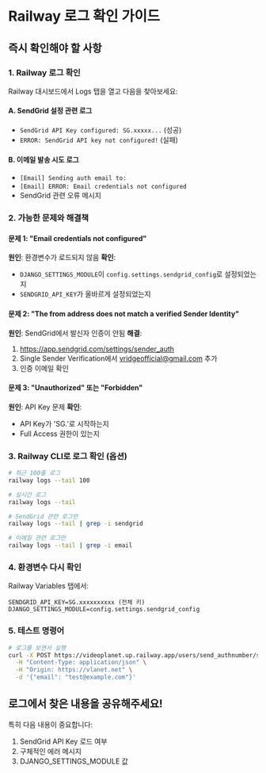 # Railway 로그 확인 가이드

## 즉시 확인해야 할 사항

### 1. Railway 로그 확인
Railway 대시보드에서 Logs 탭을 열고 다음을 찾아보세요:

#### A. SendGrid 설정 관련 로그
- `SendGrid API Key configured: SG.xxxxx...` (성공)
- `ERROR: SendGrid API key not configured!` (실패)

#### B. 이메일 발송 시도 로그
- `[Email] Sending auth email to:`
- `[Email] ERROR: Email credentials not configured`
- SendGrid 관련 오류 메시지

### 2. 가능한 문제와 해결책

#### 문제 1: "Email credentials not configured"
**원인**: 환경변수가 로드되지 않음
**확인**:
- `DJANGO_SETTINGS_MODULE`이 `config.settings.sendgrid_config`로 설정되었는지
- `SENDGRID_API_KEY`가 올바르게 설정되었는지

#### 문제 2: "The from address does not match a verified Sender Identity"
**원인**: SendGrid에서 발신자 인증이 안됨
**해결**:
1. https://app.sendgrid.com/settings/sender_auth
2. Single Sender Verification에서 vridgeofficial@gmail.com 추가
3. 인증 이메일 확인

#### 문제 3: "Unauthorized" 또는 "Forbidden"
**원인**: API Key 문제
**확인**:
- API Key가 'SG.'로 시작하는지
- Full Access 권한이 있는지

### 3. Railway CLI로 로그 확인 (옵션)
```bash
# 최근 100줄 로그
railway logs --tail 100

# 실시간 로그
railway logs --tail

# SendGrid 관련 로그만
railway logs --tail | grep -i sendgrid

# 이메일 관련 로그만
railway logs --tail | grep -i email
```

### 4. 환경변수 다시 확인
Railway Variables 탭에서:
```
SENDGRID_API_KEY=SG.xxxxxxxxxx (전체 키)
DJANGO_SETTINGS_MODULE=config.settings.sendgrid_config
```

### 5. 테스트 명령어
```bash
# 로그를 보면서 실행
curl -X POST https://videoplanet.up.railway.app/users/send_authnumber/signup \
  -H "Content-Type: application/json" \
  -H "Origin: https://vlanet.net" \
  -d '{"email": "test@example.com"}'
```

## 로그에서 찾은 내용을 공유해주세요!

특히 다음 내용이 중요합니다:
1. SendGrid API Key 로드 여부
2. 구체적인 에러 메시지
3. DJANGO_SETTINGS_MODULE 값